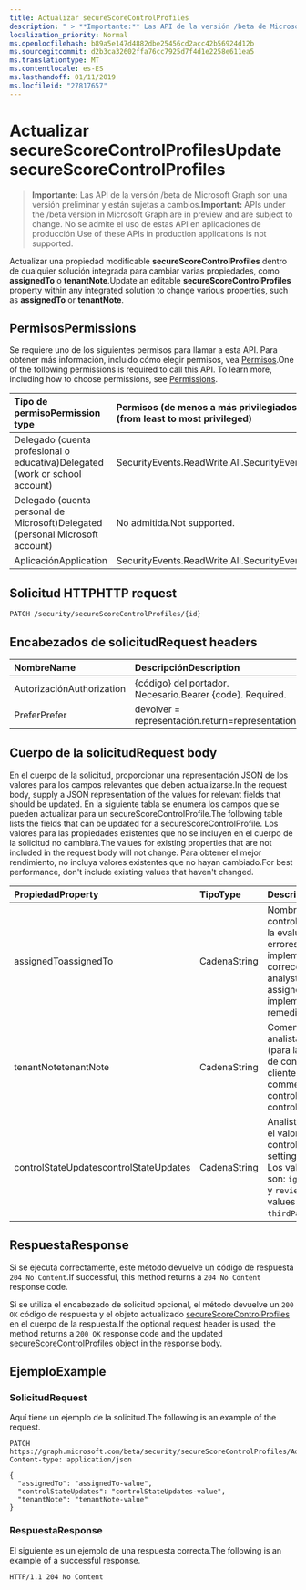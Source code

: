 ```yaml
---
title: Actualizar secureScoreControlProfiles
description: " > **Importante:** Las API de la versión /beta de Microsoft Graph son una versión preliminar y están sujetas a cambios. No se admite el uso de estas API en aplicaciones de producción."
localization_priority: Normal
ms.openlocfilehash: b89a5e147d4882dbe25456cd2acc42b56924d12b
ms.sourcegitcommit: d2b3ca32602ffa76cc7925d7f4d1e2258e611ea5
ms.translationtype: MT
ms.contentlocale: es-ES
ms.lasthandoff: 01/11/2019
ms.locfileid: "27817657"
---
```

# <a name="update-securescorecontrolprofiles"></a><span data-ttu-id="77b1b-104">Actualizar secureScoreControlProfiles</span><span class="sxs-lookup"><span data-stu-id="77b1b-104">Update secureScoreControlProfiles</span></span>

 > <span data-ttu-id="77b1b-105">**Importante:** Las API de la versión /beta de Microsoft Graph son una versión preliminar y están sujetas a cambios.</span><span class="sxs-lookup"><span data-stu-id="77b1b-105">**Important:** APIs under the /beta version in Microsoft Graph are in preview and are subject to change.</span></span> <span data-ttu-id="77b1b-106">No se admite el uso de estas API en aplicaciones de producción.</span><span class="sxs-lookup"><span data-stu-id="77b1b-106">Use of these APIs in production applications is not supported.</span></span>

<span data-ttu-id="77b1b-107">Actualizar una propiedad modificable **secureScoreControlProfiles** dentro de cualquier solución integrada para cambiar varias propiedades, como **assignedTo** o **tenantNote**.</span><span class="sxs-lookup"><span data-stu-id="77b1b-107">Update an editable **secureScoreControlProfiles** property within any integrated solution to change various properties, such as **assignedTo** or **tenantNote**.</span></span>

## <a name="permissions"></a><span data-ttu-id="77b1b-108">Permisos</span><span class="sxs-lookup"><span data-stu-id="77b1b-108">Permissions</span></span>

<span data-ttu-id="77b1b-p103">Se requiere uno de los siguientes permisos para llamar a esta API. Para obtener más información, incluido cómo elegir permisos, vea [Permisos](/graph/permissions-reference).</span><span class="sxs-lookup"><span data-stu-id="77b1b-p103">One of the following permissions is required to call this API. To learn more, including how to choose permissions, see [Permissions](/graph/permissions-reference).</span></span>

|<span data-ttu-id="77b1b-111">Tipo de permiso</span><span class="sxs-lookup"><span data-stu-id="77b1b-111">Permission type</span></span>      | <span data-ttu-id="77b1b-112">Permisos (de menos a más privilegiados)</span><span class="sxs-lookup"><span data-stu-id="77b1b-112">Permissions (from least to most privileged)</span></span>              |
|:--------------------|:---------------------------------------------------------|
|<span data-ttu-id="77b1b-113">Delegado (cuenta profesional o educativa)</span><span class="sxs-lookup"><span data-stu-id="77b1b-113">Delegated (work or school account)</span></span> |   <span data-ttu-id="77b1b-114">SecurityEvents.ReadWrite.All.</span><span class="sxs-lookup"><span data-stu-id="77b1b-114">SecurityEvents.ReadWrite.All.</span></span>  |
|<span data-ttu-id="77b1b-115">Delegado (cuenta personal de Microsoft)</span><span class="sxs-lookup"><span data-stu-id="77b1b-115">Delegated (personal Microsoft account)</span></span> |  <span data-ttu-id="77b1b-116">No admitida.</span><span class="sxs-lookup"><span data-stu-id="77b1b-116">Not supported.</span></span>  |
|<span data-ttu-id="77b1b-117">Aplicación</span><span class="sxs-lookup"><span data-stu-id="77b1b-117">Application</span></span> | <span data-ttu-id="77b1b-118">SecurityEvents.ReadWrite.All.</span><span class="sxs-lookup"><span data-stu-id="77b1b-118">SecurityEvents.ReadWrite.All.</span></span> |

## <a name="http-request"></a><span data-ttu-id="77b1b-119">Solicitud HTTP</span><span class="sxs-lookup"><span data-stu-id="77b1b-119">HTTP request</span></span>

<!-- { "blockType": "ignored" } -->

```http
PATCH /security/secureScoreControlProfiles/{id}
```

## <a name="request-headers"></a><span data-ttu-id="77b1b-120">Encabezados de solicitud</span><span class="sxs-lookup"><span data-stu-id="77b1b-120">Request headers</span></span>

| <span data-ttu-id="77b1b-121">Nombre</span><span class="sxs-lookup"><span data-stu-id="77b1b-121">Name</span></span>       | <span data-ttu-id="77b1b-122">Descripción</span><span class="sxs-lookup"><span data-stu-id="77b1b-122">Description</span></span>|
|:-----------|:-----------|
| <span data-ttu-id="77b1b-123">Autorización</span><span class="sxs-lookup"><span data-stu-id="77b1b-123">Authorization</span></span>  | <span data-ttu-id="77b1b-p104">{código} del portador. Necesario.</span><span class="sxs-lookup"><span data-stu-id="77b1b-p104">Bearer {code}. Required.</span></span>|
|<span data-ttu-id="77b1b-126">Prefer</span><span class="sxs-lookup"><span data-stu-id="77b1b-126">Prefer</span></span> | <span data-ttu-id="77b1b-127">devolver = representación.</span><span class="sxs-lookup"><span data-stu-id="77b1b-127">return=representation.</span></span> |

## <a name="request-body"></a><span data-ttu-id="77b1b-128">Cuerpo de la solicitud</span><span class="sxs-lookup"><span data-stu-id="77b1b-128">Request body</span></span>

<span data-ttu-id="77b1b-129">En el cuerpo de la solicitud, proporcionar una representación JSON de los valores para los campos relevantes que deben actualizarse.</span><span class="sxs-lookup"><span data-stu-id="77b1b-129">In the request body, supply a JSON representation of the values for relevant fields that should be updated.</span></span> <span data-ttu-id="77b1b-130">En la siguiente tabla se enumera los campos que se pueden actualizar para un secureScoreControlProfile.</span><span class="sxs-lookup"><span data-stu-id="77b1b-130">The following table lists the fields that can be updated for a secureScoreControlProfile.</span></span> <span data-ttu-id="77b1b-131">Los valores para las propiedades existentes que no se incluyen en el cuerpo de la solicitud no cambiará.</span><span class="sxs-lookup"><span data-stu-id="77b1b-131">The values for existing properties that are not included in the request body will not change.</span></span> <span data-ttu-id="77b1b-132">Para obtener el mejor rendimiento, no incluya valores existentes que no hayan cambiado.</span><span class="sxs-lookup"><span data-stu-id="77b1b-132">For best performance, don't include existing values that haven't changed.</span></span>

| <span data-ttu-id="77b1b-133">Propiedad</span><span class="sxs-lookup"><span data-stu-id="77b1b-133">Property</span></span>   | <span data-ttu-id="77b1b-134">Tipo</span><span class="sxs-lookup"><span data-stu-id="77b1b-134">Type</span></span> |<span data-ttu-id="77b1b-135">Description</span><span class="sxs-lookup"><span data-stu-id="77b1b-135">Description</span></span>|
|:---------------|:--------|:----------|
|<span data-ttu-id="77b1b-136">assignedTo</span><span class="sxs-lookup"><span data-stu-id="77b1b-136">assignedTo</span></span>|<span data-ttu-id="77b1b-137">Cadena</span><span class="sxs-lookup"><span data-stu-id="77b1b-137">String</span></span>|<span data-ttu-id="77b1b-138">Nombre de la analista el control se asigna a para la evaluación de errores, la implementación o la corrección.</span><span class="sxs-lookup"><span data-stu-id="77b1b-138">Name of the analyst the control is assigned to for triage, implementation, or remediation.</span></span>|
|<span data-ttu-id="77b1b-139">tenantNote</span><span class="sxs-lookup"><span data-stu-id="77b1b-139">tenantNote</span></span>|<span data-ttu-id="77b1b-140">Cadena</span><span class="sxs-lookup"><span data-stu-id="77b1b-140">String</span></span>|<span data-ttu-id="77b1b-141">Comentarios de los analistas en el control (para la administración de control de clientes).</span><span class="sxs-lookup"><span data-stu-id="77b1b-141">Analyst comments on the control (for customer control management).</span></span>|
|<span data-ttu-id="77b1b-142">controlStateUpdates</span><span class="sxs-lookup"><span data-stu-id="77b1b-142">controlStateUpdates</span></span>| <span data-ttu-id="77b1b-143">Cadena</span><span class="sxs-lookup"><span data-stu-id="77b1b-143">String</span></span>|<span data-ttu-id="77b1b-144">Analista controlado por el valor en el control.</span><span class="sxs-lookup"><span data-stu-id="77b1b-144">Analyst driven setting on the control.</span></span> <span data-ttu-id="77b1b-145">Los valores posibles son: `ignore`, `thirdParty` y `reviewed`.</span><span class="sxs-lookup"><span data-stu-id="77b1b-145">Possible values are: `ignore`, `thirdParty`, `reviewed`.</span></span>|


## <a name="response"></a><span data-ttu-id="77b1b-146">Respuesta</span><span class="sxs-lookup"><span data-stu-id="77b1b-146">Response</span></span>

<span data-ttu-id="77b1b-147">Si se ejecuta correctamente, este método devuelve un código de respuesta `204 No Content`.</span><span class="sxs-lookup"><span data-stu-id="77b1b-147">If successful, this method returns a `204 No Content` response code.</span></span>

<span data-ttu-id="77b1b-148">Si se utiliza el encabezado de solicitud opcional, el método devuelve un `200 OK` código de respuesta y el objeto actualizado [secureScoreControlProfiles](../resources/securescorecontrolprofiles.md) en el cuerpo de la respuesta.</span><span class="sxs-lookup"><span data-stu-id="77b1b-148">If the optional request header is used, the method returns a `200 OK` response code and the updated [secureScoreControlProfiles](../resources/securescorecontrolprofiles.md) object in the response body.</span></span>

## <a name="example"></a><span data-ttu-id="77b1b-149">Ejemplo</span><span class="sxs-lookup"><span data-stu-id="77b1b-149">Example</span></span>

### <a name="request"></a><span data-ttu-id="77b1b-150">Solicitud</span><span class="sxs-lookup"><span data-stu-id="77b1b-150">Request</span></span>

<span data-ttu-id="77b1b-151">Aquí tiene un ejemplo de la solicitud.</span><span class="sxs-lookup"><span data-stu-id="77b1b-151">The following is an example of the request.</span></span>
<!-- {
  "blockType": "request",
  "name": "securescorecontrolprofiles_update"
}-->

```http
PATCH https://graph.microsoft.com/beta/security/secureScoreControlProfiles/AdminMFA
Content-type: application/json

{
  "assignedTo": "assignedTo-value",
  "controlStateUpdates": "controlStateUpdates-value",
  "tenantNote": "tenantNote-value"
}
```

### <a name="response"></a><span data-ttu-id="77b1b-152">Respuesta</span><span class="sxs-lookup"><span data-stu-id="77b1b-152">Response</span></span>

<span data-ttu-id="77b1b-153">El siguiente es un ejemplo de una respuesta correcta.</span><span class="sxs-lookup"><span data-stu-id="77b1b-153">The following is an example of a successful response.</span></span>
<!-- {
  "blockType": "response",
  "truncated": true,
  "@odata.type": "microsoft.graph.secureScoreControlProfiles"
} -->

```http
HTTP/1.1 204 No Content
```




<!-- {
  "type": "#page.annotation",
  "description": "Update secureScoreControlProfiles",
  "keywords": "",
  "section": "documentation",
  "tocPath": ""
}-->
